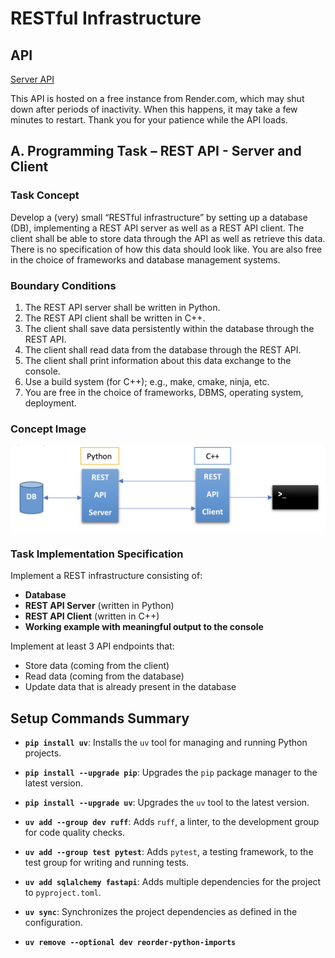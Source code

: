 # RESTful Infrastructure

## API

[Server API](https://restful-infrastructure.onrender.com/docs)

This API is hosted on a free instance from Render.com, which may shut down after periods of inactivity. When this happens, it may take a few minutes to restart. Thank you for your patience while the API loads.

## A. Programming Task – REST API - Server and Client

### Task Concept
Develop a (very) small “RESTful infrastructure” by setting up a database (DB), implementing a REST API server as well as a REST API client. The client shall be able to store data through the API as well as retrieve this data. There is no specification of how this data should look like. You are also free in the choice of frameworks and database management systems.

### Boundary Conditions
1. The REST API server shall be written in Python.
2. The REST API client shall be written in C++.
3. The client shall save data persistently within the database through the REST API.
4. The client shall read data from the database through the REST API.
5. The client shall print information about this data exchange to the console.
6. Use a build system (for C++); e.g., make, cmake, ninja, etc.
7. You are free in the choice of frameworks, DBMS, operating system, deployment.

### Concept Image

![Basic Infrastructure Diagram](RESTful_infracstructure_basic_architecture.png)

### Task Implementation Specification
Implement a REST infrastructure consisting of:
- **Database**
- **REST API Server** (written in Python)
- **REST API Client** (written in C++)
- **Working example with meaningful output to the console**

Implement at least 3 API endpoints that:
- Store data (coming from the client)
- Read data (coming from the database)
- Update data that is already present in the database



## Setup Commands Summary

- **`pip install uv`**: Installs the `uv` tool for managing and running Python projects.

- **`pip install --upgrade pip`**: Upgrades the `pip` package manager to the latest version.

- **`pip install --upgrade uv`**: Upgrades the `uv` tool to the latest version.

- **`uv add --group dev ruff`**: Adds `ruff`, a linter, to the development group for code quality checks.

- **`uv add --group test pytest`**: Adds `pytest`, a testing framework, to the test group for writing and running tests.

- **`uv add sqlalchemy fastapi`**: Adds multiple dependencies for the project to `pyproject.toml`.

- **`uv sync`**: Synchronizes the project dependencies as defined in the configuration.

- **`uv remove --optional dev reorder-python-imports`**
